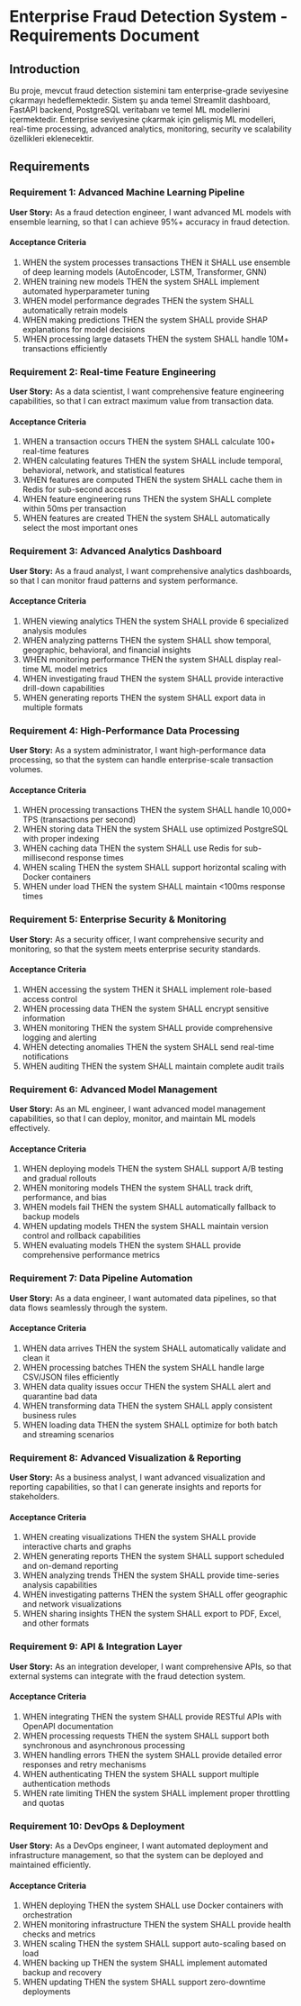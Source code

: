 # Enterprise Fraud Detection System - Requirements Document

## Introduction

Bu proje, mevcut fraud detection sistemini tam enterprise-grade seviyesine çıkarmayı hedeflemektedir. Sistem şu anda temel Streamlit dashboard, FastAPI backend, PostgreSQL veritabanı ve temel ML modellerini içermektedir. Enterprise seviyesine çıkarmak için gelişmiş ML modelleri, real-time processing, advanced analytics, monitoring, security ve scalability özellikleri eklenecektir.

## Requirements

### Requirement 1: Advanced Machine Learning Pipeline

**User Story:** As a fraud detection engineer, I want advanced ML models with ensemble learning, so that I can achieve 95%+ accuracy in fraud detection.

#### Acceptance Criteria

1. WHEN the system processes transactions THEN it SHALL use ensemble of deep learning models (AutoEncoder, LSTM, Transformer, GNN)
2. WHEN training new models THEN the system SHALL implement automated hyperparameter tuning
3. WHEN model performance degrades THEN the system SHALL automatically retrain models
4. WHEN making predictions THEN the system SHALL provide SHAP explanations for model decisions
5. WHEN processing large datasets THEN the system SHALL handle 10M+ transactions efficiently

### Requirement 2: Real-time Feature Engineering

**User Story:** As a data scientist, I want comprehensive feature engineering capabilities, so that I can extract maximum value from transaction data.

#### Acceptance Criteria

1. WHEN a transaction occurs THEN the system SHALL calculate 100+ real-time features
2. WHEN calculating features THEN the system SHALL include temporal, behavioral, network, and statistical features
3. WHEN features are computed THEN the system SHALL cache them in Redis for sub-second access
4. WHEN feature engineering runs THEN the system SHALL complete within 50ms per transaction
5. WHEN features are created THEN the system SHALL automatically select the most important ones

### Requirement 3: Advanced Analytics Dashboard

**User Story:** As a fraud analyst, I want comprehensive analytics dashboards, so that I can monitor fraud patterns and system performance.

#### Acceptance Criteria

1. WHEN viewing analytics THEN the system SHALL provide 6 specialized analysis modules
2. WHEN analyzing patterns THEN the system SHALL show temporal, geographic, behavioral, and financial insights
3. WHEN monitoring performance THEN the system SHALL display real-time ML model metrics
4. WHEN investigating fraud THEN the system SHALL provide interactive drill-down capabilities
5. WHEN generating reports THEN the system SHALL export data in multiple formats

### Requirement 4: High-Performance Data Processing

**User Story:** As a system administrator, I want high-performance data processing, so that the system can handle enterprise-scale transaction volumes.

#### Acceptance Criteria

1. WHEN processing transactions THEN the system SHALL handle 10,000+ TPS (transactions per second)
2. WHEN storing data THEN the system SHALL use optimized PostgreSQL with proper indexing
3. WHEN caching data THEN the system SHALL use Redis for sub-millisecond response times
4. WHEN scaling THEN the system SHALL support horizontal scaling with Docker containers
5. WHEN under load THEN the system SHALL maintain <100ms response times

### Requirement 5: Enterprise Security & Monitoring

**User Story:** As a security officer, I want comprehensive security and monitoring, so that the system meets enterprise security standards.

#### Acceptance Criteria

1. WHEN accessing the system THEN it SHALL implement role-based access control
2. WHEN processing data THEN the system SHALL encrypt sensitive information
3. WHEN monitoring THEN the system SHALL provide comprehensive logging and alerting
4. WHEN detecting anomalies THEN the system SHALL send real-time notifications
5. WHEN auditing THEN the system SHALL maintain complete audit trails

### Requirement 6: Advanced Model Management

**User Story:** As an ML engineer, I want advanced model management capabilities, so that I can deploy, monitor, and maintain ML models effectively.

#### Acceptance Criteria

1. WHEN deploying models THEN the system SHALL support A/B testing and gradual rollouts
2. WHEN monitoring models THEN the system SHALL track drift, performance, and bias
3. WHEN models fail THEN the system SHALL automatically fallback to backup models
4. WHEN updating models THEN the system SHALL maintain version control and rollback capabilities
5. WHEN evaluating models THEN the system SHALL provide comprehensive performance metrics

### Requirement 7: Data Pipeline Automation

**User Story:** As a data engineer, I want automated data pipelines, so that data flows seamlessly through the system.

#### Acceptance Criteria

1. WHEN data arrives THEN the system SHALL automatically validate and clean it
2. WHEN processing batches THEN the system SHALL handle large CSV/JSON files efficiently
3. WHEN data quality issues occur THEN the system SHALL alert and quarantine bad data
4. WHEN transforming data THEN the system SHALL apply consistent business rules
5. WHEN loading data THEN the system SHALL optimize for both batch and streaming scenarios

### Requirement 8: Advanced Visualization & Reporting

**User Story:** As a business analyst, I want advanced visualization and reporting capabilities, so that I can generate insights and reports for stakeholders.

#### Acceptance Criteria

1. WHEN creating visualizations THEN the system SHALL provide interactive charts and graphs
2. WHEN generating reports THEN the system SHALL support scheduled and on-demand reporting
3. WHEN analyzing trends THEN the system SHALL provide time-series analysis capabilities
4. WHEN investigating patterns THEN the system SHALL offer geographic and network visualizations
5. WHEN sharing insights THEN the system SHALL export to PDF, Excel, and other formats

### Requirement 9: API & Integration Layer

**User Story:** As an integration developer, I want comprehensive APIs, so that external systems can integrate with the fraud detection system.

#### Acceptance Criteria

1. WHEN integrating THEN the system SHALL provide RESTful APIs with OpenAPI documentation
2. WHEN processing requests THEN the system SHALL support both synchronous and asynchronous processing
3. WHEN handling errors THEN the system SHALL provide detailed error responses and retry mechanisms
4. WHEN authenticating THEN the system SHALL support multiple authentication methods
5. WHEN rate limiting THEN the system SHALL implement proper throttling and quotas

### Requirement 10: DevOps & Deployment

**User Story:** As a DevOps engineer, I want automated deployment and infrastructure management, so that the system can be deployed and maintained efficiently.

#### Acceptance Criteria

1. WHEN deploying THEN the system SHALL use Docker containers with orchestration
2. WHEN monitoring infrastructure THEN the system SHALL provide health checks and metrics
3. WHEN scaling THEN the system SHALL support auto-scaling based on load
4. WHEN backing up THEN the system SHALL implement automated backup and recovery
5. WHEN updating THEN the system SHALL support zero-downtime deployments